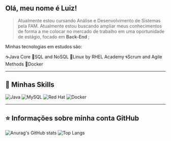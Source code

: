 ##  Olá, meu nome é <strong>Luiz!</strong>

>Atualmente estou cursando Análise e Desenvolvimento de Sistemas pela FAM. Atualmente estou buscando ampliar meus conhecimentos de forma a me colocar no mercado de trabalho em uma oportunidade de estágio, focado em <strong> Back-End </strong>;

Minhas tecnologias em estudos são:

☕Java Core
🐬SQL and NoSQL
🐧Linux by RHEL Academy
🌀Scrum and Agile Methods 
🐋Docker

----

## 🚀 Minhas Skills

![Java](https://img.shields.io/badge/java-%23ED8B00.svg?style=for-the-badge&logo=openjdk&logoColor=white)
![MySQL](https://img.shields.io/badge/mysql-%2300f.svg?style=for-the-badge&logo=mysql&logoColor=white)
![Red Hat](https://img.shields.io/badge/Red%20Hat-EE0000?style=for-the-badge&logo=redhat&logoColor=white)
![Docker](https://img.shields.io/badge/docker-%230db7ed.svg?style=for-the-badge&logo=docker&logoColor=white)


---

## ⭐ Informações sobre minha conta GitHub
![Anurag's GitHub stats](https://github-readme-stats.vercel.app/api?username=luizgpolido&show_icons=true&theme=transparent)
![Top Langs](https://github-readme-stats.vercel.app/api/top-langs/?username=luizgpolido&layout=compact)
